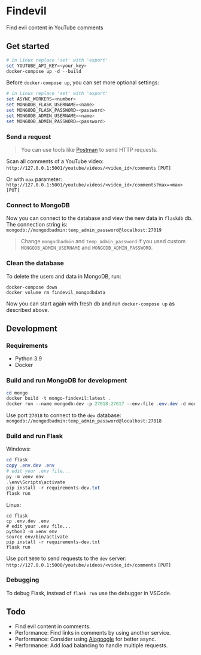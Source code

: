 # Findevil
Find evil content in YouTube comments

## Get started
```powershell
# in Linux replace 'set' with 'export'
set YOUTUBE_API_KEY=<your_key>
docker-compose up -d --build
```

Before `docker-compose up`, you can set more optional settings:
```powershell
# in Linux replace 'set' with 'export'
set ASYNC_WORKERS=<number>
set MONGODB_FLASK_USERNAME=<name>
set MONGODB_FLASK_PASSWORD=<password>
set MONGODB_ADMIN_USERNAME=<name>
set MONGODB_ADMIN_PASSWORD=<password>
```

### Send a request
> You can use tools like [Postman](https://www.postman.com/) to send HTTP requests.

Scan all comments of a YouTube video:
</br>
`http://127.0.0.1:5001/youtube/videos/<video_id>/comments` `[PUT]`

Or with `max` parameter:
</br>
`http://127.0.0.1:5001/youtube/videos/<video_id>/comments?max=<max>` `[PUT]`

### Connect to MongoDB
Now you can connect to the database and view the new data in `flaskdb` db.
</br>
The connection string is:
`mongodb://mongodbadmin:temp_admin_password@localhost:27019`

> Change `mongodbadmin` and `temp_admin_password`
if you used custom `MONGODB_ADMIN_USERNAME` and `MONGODB_ADMIN_PASSWORD`.

### Clean the database
To delete the users and data in MongoDB, run:
```
docker-compose down
docker volume rm findevil_mongodbdata
```

Now you can start again with fresh db and run `docker-compose up` as described above.

## Development
### Requirements
- Python 3.9
- Docker
### Build and run MongoDB for development
```powershell
cd mongo
docker build -t mongo-findevil:latest .
docker run --name mongodb-dev -p 27018:27017 --env-file .env.dev -d mongo-findevil:latest
```

Use port `27018` to connect to the `dev` database:
</br>
`mongodb://mongodbadmin:temp_admin_password@localhost:27018`

### Build and run Flask

Windows:
```powershell
cd flask
copy .env.dev .env
# edit your .env file...
py -m venv env
.\env\Scripts\activate
pip install -r requirements-dev.txt
flask run
```

Linux:
```shell
cd flask
cp .env.dev .env
# edit your .env file...
python3 -m venv env
source env/bin/activate
pip install -r requirements-dev.txt
flask run
```

Use port `5000` to send requests to the `dev` server:
</br>
`http://127.0.0.1:5000/youtube/videos/<video_id>/comments` `[PUT]`

### Debugging
To debug Flask, instead of `flask run` use the debugger in VSCode.

## Todo
- Find evil content in comments.
- Performance: Find links in comments by using another service.
- Performance: Consider using [Aiogoogle](https://github.com/omarryhan/aiogoogle) for better async.
- Performance: Add load balancing to handle multiple requests.

